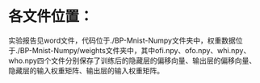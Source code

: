 # 各文件位置：

实验报告见word文件，代码位于./BP-Mnist-Numpy文件夹中，权重数据位于./BP-Mnist-Numpy/weights文件夹中，其中ofi.npy、ofo.npy、whi.npy、who.npy四个文件分别保存了训练后的隐藏层的偏移向量、输出层的偏移向量、隐藏层的输入权重矩阵、输出层的输入权重矩阵。

